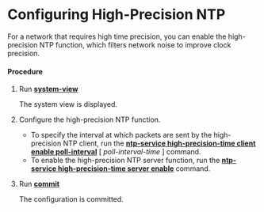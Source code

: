 Configuring High-Precision NTP
==============================

For a network that requires high time precision, you can enable the high-precision NTP function, which filters network noise to improve clock precision.

#### Procedure

1. Run [**system-view**](cmdqueryname=system-view)
   
   
   
   The system view is displayed.
2. Configure the high-precision NTP function.
   * To specify the interval at which packets are sent by the high-precision NTP client, run the **[**ntp-service high-precision-time client enable poll-interval**](cmdqueryname=ntp-service+high-precision-time+client+enable+poll-interval)** [ *poll-interval-time* ] command.
   * To enable the high-precision NTP server function, run the **[**ntp-service high-precision-time server enable**](cmdqueryname=ntp-service+high-precision-time+server+enable)** command.
3. Run [**commit**](cmdqueryname=commit)
   
   
   
   The configuration is committed.